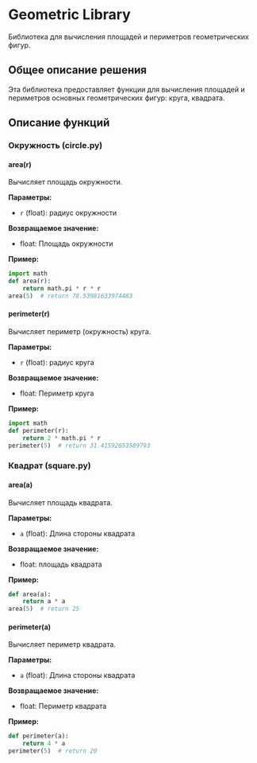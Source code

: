 # Geometric Library
Библиотека для вычисления площадей и периметров геометрических фигур.

## Общее описание решения
Эта библиотека предоставляет функции для вычисления площадей и периметров основных геометрических фигур: круга, квадрата.

## Описание функций

### Окружность (circle.py)

#### area(r)
Вычисляет площадь окружности.

**Параметры:**
- `r` (float): радиус окружности

**Возвращаемое значение:**
- float: Площадь окружности

**Пример:**
```python
import math
def area(r):
    return math.pi * r * r
area(5)  # return 78.53981633974483
```

#### perimeter(r)
Вычисляет периметр (окружность) круга.

**Параметры:**
- `r` (float): радиус круга

**Возвращаемое значение:**
- float: Периметр круга

**Пример:**
```python
import math
def perimeter(r):
    return 2 * math.pi * r
perimeter(5)  # return 31.41592653589793
```

### Квадрат (square.py)

#### area(a)
Вычисляет площадь квадрата.

**Параметры:**
- `a` (float): Длина стороны квадрата

**Возвращаемое значение:**
- float: площадь квадрата

**Пример:**
```python
def area(a):
    return a * a
area(5)  # return 25
```

#### perimeter(a)
Вычисляет периметр квадрата.

**Параметры:**
- `a` (float): Длина стороны квадрата

**Возвращаемое значение:**
- float: Периметр квадрата

**Пример:**
```python
def perimeter(a):
    return 4 * a
perimeter(5)  # return 20
```

